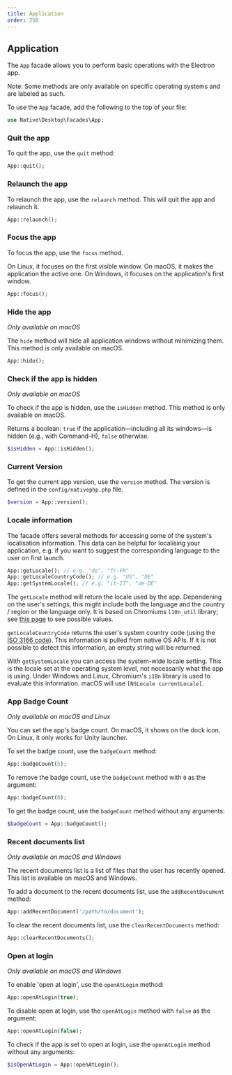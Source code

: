 ```yaml
---
title: Application
order: 250
---
```


## Application

The `App` facade allows you to perform basic operations with the Electron app.

Note: Some methods are only available on specific operating systems and are labeled as such.

To use the `App` facade, add the following to the top of your file:

```php
use Native\Desktop\Facades\App;
```

### Quit the app

To quit the app, use the `quit` method:

```php
App::quit();
```

### Relaunch the app

To relaunch the app, use the `relaunch` method. This will quit the app and relaunch it.

```php
App::relaunch();
```

### Focus the app

To focus the app, use the `focus` method.

On Linux, it focuses on the first visible window. On macOS, it makes the application the active one. On Windows, it
focuses on the application's first window.

```php
App::focus();
```

### Hide the app

_Only available on macOS_

The `hide` method will hide all application windows without minimizing them. This method is only available on macOS.

```php
App::hide();
```

### Check if the app is hidden

_Only available on macOS_

To check if the app is hidden, use the `isHidden` method. This method is only available on macOS.

Returns a boolean: `true` if the application—including all its windows—is hidden (e.g., with Command-H), `false`
otherwise.

```php
$isHidden = App::isHidden();
```

### Current Version

To get the current app version, use the `version` method. The version is defined in the `config/nativephp.php` file.

```php
$version = App::version();
```

### Locale information

The facade offers several methods for accessing some of the system's localisation information.
This data can be helpful for localising your application, e.g. if you want to suggest the corresponding language to the user on first launch.

```php
App::getLocale(); // e.g. "de", "fr-FR"
App::getLocaleCountryCode(); // e.g. "US", "DE"
App::getSystemLocale(); // e.g. "it-IT", "de-DE"
```

The `getLocale` method will return the locale used by the app.
Dependening on the user's settings, this might include both the language and the country / region or the language only.
It is based on Chromiums `l10n_util` library; see [this page](https://source.chromium.org/chromium/chromium/src/+/main:ui/base/l10n/l10n_util.cc) to see possible values.

`getLocaleCountryCode` returns the user's system country code (using the [ISO 3166 code](https://en.wikipedia.org/wiki/ISO_3166-1_alpha-2)).
This information is pulled from native OS APIs. If it is not possible to detect this information, an empty string will be returned.

With `getSystemLocale` you can access the system-wide locale setting. This is the locale set at the operating system level, not necessarily what the app is using.
Under Windows and Linux, Chromium's `i18n` library is used to evaluate this information. macOS will use `[NSLocale currentLocale]`.

### App Badge Count

_Only available on macOS and Linux_

You can set the app's badge count.
On macOS, it shows on the dock icon. On Linux, it only works for Unity launcher.

To set the badge count, use the `badgeCount` method:

```php
App::badgeCount(5);
```

To remove the badge count, use the `badgeCount` method with `0` as the argument:

```php
App::badgeCount(0);
```

To get the badge count, use the `badgeCount` method without any arguments:

```php
$badgeCount = App::badgeCount();
```

### Recent documents list

_Only available on macOS and Windows_

The recent documents list is a list of files that the user has recently opened. This list is available on macOS and
Windows.

To add a document to the recent documents list, use the `addRecentDocument` method:

```php
App::addRecentDocument('/path/to/document');
```

To clear the recent documents list, use the `clearRecentDocuments` method:

```php
App::clearRecentDocuments();
```

### Open at login

_Only available on macOS and Windows_

To enable 'open at login', use the `openAtLogin` method:

```php
App::openAtLogin(true);
```

To disable open at login, use the `openAtLogin` method with `false` as the argument:

```php
App::openAtLogin(false);
```

To check if the app is set to open at login, use the `openAtLogin` method without any arguments:

```php
$isOpenAtLogin = App::openAtLogin();
```
